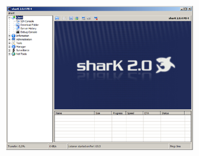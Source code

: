 ![Screenshot](https://raw.githubusercontent.com/Cryakl/Ultimate-RAT-Collection/refs/heads/main/Shark/sharK%202.0.4%20PB4/Screenshot.png)
